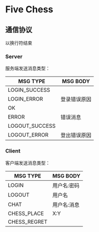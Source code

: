 # Five Chess

## 通信协议

以换行符结束

### Server

服务端发送消息类型：

| MSG TYPE       | MSG BODY |
|----------------|----------|
| LOGIN_SUCCESS  |          |
| LOGIN_ERROR    | 登录错误原因   |
| OK             |          |
| ERROR          | 错误消息     |
| LOGOUT_SUCCESS |          |
| LOGOUT_ERROR   | 登出错误原因   |

### Client

客户端发送消息类型：

| MSG TYPE     | MSG BODY |
|--------------|----------|
| LOGIN        | 用户名:密码   |
| LOGOUT       | 用户名      |
| CHAT         | 用户名:消息   |
| CHESS_PLACE  | X:Y      |
| CHESS_REGRET |          |


